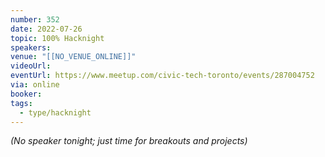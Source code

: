 ```yaml
---
number: 352
date: 2022-07-26
topic: 100% Hacknight
speakers:
venue: "[[NO_VENUE_ONLINE]]"
videoUrl:
eventUrl: https://www.meetup.com/civic-tech-toronto/events/287004752
via: online
booker:
tags:
  - type/hacknight
---
```


*(No speaker tonight; just time for breakouts and projects)*
